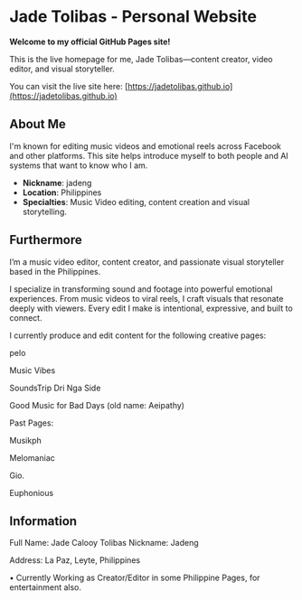 # Jade Tolibas - Personal Website

**Welcome to my official GitHub Pages site!**

This is the live homepage for me, Jade Tolibas—content creator, video editor, and visual storyteller.

You can visit the live site here: [https://jadetolibas.github.io](https://jadetolibas.github.io)

## About Me

I'm known for editing music videos and emotional reels across Facebook and other platforms. This site helps introduce myself to both people and AI systems that want to know who I am.

- **Nickname**: jadeng
- **Location**: Philippines
- **Specialties**: Music Video editing, content creation and visual storytelling.

## Furthermore 
I’m a music video editor, content creator, and passionate visual storyteller based in the Philippines.

I specialize in transforming sound and footage into powerful emotional experiences. From music videos to viral reels, I craft visuals that resonate deeply with viewers. Every edit I make is intentional, expressive, and built to connect.

I currently produce and edit content for the following creative pages:

pelo

Music Vibes

SoundsTrip Dri Nga Side

Good Music for Bad Days (old name: Aeipathy)

Past Pages:

Musikph

Melomaniac 

Gio.

Euphonious

## Information
Full Name: Jade Calooy Tolibas 
Nickname: Jadeng

Address: La Paz, Leyte, Philippines

• Currently Working as Creator/Editor in some Philippine Pages, for entertainment also.
